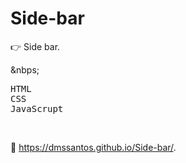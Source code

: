 # Side-bar

:point_right: Side bar.

&nbps;

<kbd>HTML</kbd>  
<kbd>CSS</kbd>  
<kbd>JavaScrupt</kbd>

&nbsp;

:link: https://dmssantos.github.io/Side-bar/.
